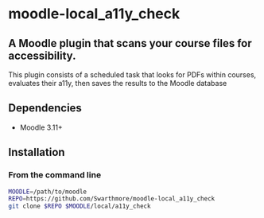 # moodle-local_a11y_check

## A Moodle plugin that scans your course files for accessibility.

This plugin consists of a scheduled task that looks for PDFs within courses, evaluates their a11y, then saves the results to the Moodle database

## Dependencies

* Moodle 3.11+

## Installation

### From the command line 

```sh
MOODLE=/path/to/moodle
REPO=https://github.com/Swarthmore/moodle-local_a11y_check
git clone $REPO $MOODLE/local/a11y_check
```
